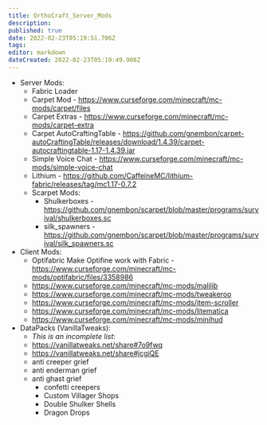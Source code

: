 ```yaml
---
title: OrthoCraft_Server_Mods
description: 
published: true
date: 2022-02-23T05:19:51.706Z
tags: 
editor: markdown
dateCreated: 2022-02-23T05:19:49.908Z
---
```


- Server Mods:
	- Fabric Loader
	- Carpet Mod - https://www.curseforge.com/minecraft/mc-mods/carpet/files
	- Carpet Extras - https://www.curseforge.com/minecraft/mc-mods/carpet-extra
	- Carpet AutoCraftingTable - https://github.com/gnembon/carpet-autoCraftingTable/releases/download/1.4.39/carpet-autocraftingtable-1.17-1.4.39.jar
	- Simple Voice Chat - https://www.curseforge.com/minecraft/mc-mods/simple-voice-chat
	- Lithium - https://github.com/CaffeineMC/lithium-fabric/releases/tag/mc1.17-0.7.2
	- Scarpet Mods:
		- Shulkerboxes - https://github.com/gnembon/scarpet/blob/master/programs/survival/shulkerboxes.sc
		- silk_spawners - https://github.com/gnembon/scarpet/blob/master/programs/survival/silk_spawners.sc
- Client Mods:
	- Optifabric Make Optifine work with Fabric - https://www.curseforge.com/minecraft/mc-mods/optifabric/files/3358986
	- https://www.curseforge.com/minecraft/mc-mods/malilib
	- https://www.curseforge.com/minecraft/mc-mods/tweakeroo
	- https://www.curseforge.com/minecraft/mc-mods/item-scroller
	- https://www.curseforge.com/minecraft/mc-mods/litematica
	- https://www.curseforge.com/minecraft/mc-mods/minihud
- DataPacks (VanillaTweaks):
	- *This is an incomplete list*:
	- https://vanillatweaks.net/share#7o9fwq
	- https://vanillatweaks.net/share#jcgiQE
	- anti creeper grief
	- anti enderman grief
	- anti ghast grief
		- confetti creepers
		- Custom Villager Shops
		- Double Shulker Shells
		- Dragon Drops